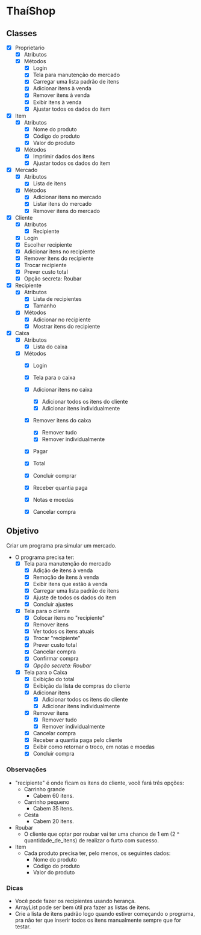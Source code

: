 # ThaíShop

## Classes

- [X] Proprietario
  - [X] Atributos
  - [X] Métodos
    - [X] Login
    - [X] Tela para manutenção do mercado
    - [X] Carregar uma lista padrão de itens
    - [X] Adicionar itens à venda
    - [X] Remover itens à venda
    - [X] Exibir itens à venda
    - [X] Ajustar todos os dados do item
- [X] Item
  - [X] Atributos
    - [X] Nome do produto
    - [X] Código do produto
    - [X] Valor do produto
  - [X] Métodos
    - [X] Imprimir dados dos itens
    - [X] Ajustar todos os dados do item
- [X] Mercado
  - [X] Atributos
    - [X] Lista de itens
  - [X] Métodos
    - [X] Adicionar itens no mercado
    - [X] Listar itens do mercado
    - [X] Remover itens do mercado
- [X] Cliente
  - [X] Atributos
    - [X] Recipiente
  - [X] Login
  - [X] Escolher recipiente
  - [X] Adicionar itens no recipiente
  - [X] Remover itens do recipiente
  - [X] Trocar recipiente
  - [X] Prever custo total
  - [X] Opção secreta: Roubar
- [X] Recipiente
  - [X] Atributos
    - [X] Lista de recipientes
    - [X] Tamanho
  - [X] Métodos
    - [X] Adicionar no recipiente
    - [X] Mostrar itens do recipiente
- [X] Caixa
  - [X] Atributos
    - [X] Lista do caixa
  - [X] Métodos
    - [X] Login
    - [X] Tela para o caixa 
    - [X] Adicionar itens no caixa
      - [X] Adicionar todos os itens do cliente
      - [X] Adicionar itens individualmente
    - [X] Remover itens do caixa
      - [X] Remover tudo
      - [X] Remover individualmente
    - [X] Pagar
    - [X] Total
    - [X] Concluir comprar
    - [X] Receber quantia paga
    - [X] Notas e moedas
    - [X] Cancelar compra


## Objetivo

Criar um programa pra simular um mercado.

- O programa precisa ter:
  - [X] Tela para manutenção do mercado
    - [X] Adição de itens à venda
    - [X] Remoção de itens à venda
    - [X] Exibir itens que estão à venda
    - [X] Carregar uma lista padrão de itens
    - [X] Ajuste de todos os dados do item
    - [X] Concluir ajustes
  - [X] Tela para o cliente
    - [X] Colocar itens no "recipiente"
    - [X] Remover itens
    - [X] Ver todos os itens atuais
    - [X] Trocar "recipiente"
    - [X] Prever custo total
    - [X] Cancelar compra
    - [X] Confirmar compra
    - [X] *Opção secreta: Roubar*
  - [X] Tela para o Caixa
    - [X] Exibição do total
    - [X] Exibição da lista de compras do cliente
    - [X] Adicionar itens
      - [X] Adicionar todos os itens do cliente
      - [X] Adicionar itens individualmente
    - [X] Remover itens
      - [X] Remover tudo
      - [X] Remover individualmente
    - [X] Cancelar compra
    - [X] Receber a quantia paga pelo cliente
    - [X] Exibir como retornar o troco, em notas e moedas
    - [X] Concluir compra

### Observações

- "recipiente" é onde ficam os itens do cliente, você fará três opções:
  - Carrinho grande
    - Cabem 60 itens.
  - Carrinho pequeno
    - Cabem 35 itens.
  - Cesta
    - Cabem 20 itens.
- Roubar
  - O cliente que optar por roubar vai ter uma chance de 1 em (2 ^ quantidade_de_itens) de realizar o furto com sucesso.
- Item
  - Cada produto precisa ter, pelo menos, os seguintes dados:
    - Nome do produto
    - Código do produto
    - Valor do produto

### Dicas

- Você pode fazer os recipientes usando herança.
- ArrayList pode ser bem útil pra fazer as listas de itens.
- Crie a lista de itens padrão logo quando estiver começando o programa, pra não ter que inserir todos os itens manualmente sempre que for testar.